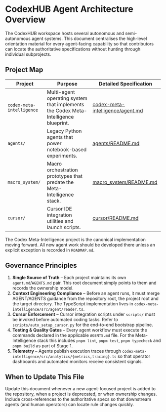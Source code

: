 # CodexHUB Agent Architecture Overview

The CodexHUB workspace hosts several autonomous and semi-autonomous agent systems. This document centralises the high-level
orientation material for every agent-facing capability so that contributors can locate the authoritative specifications without
hunting through individual subprojects.

## Project Map

| Project                   | Purpose                                                                             | Detailed Specification                                               |
| ------------------------- | ----------------------------------------------------------------------------------- | -------------------------------------------------------------------- |
| `codex-meta-intelligence` | Multi-agent operating system that implements the Codex Meta-Intelligence blueprint. | [codex-meta-intelligence/agent.md](codex-meta-intelligence/agent.md) |
| `agents/`                 | Legacy Python agents that power notebook-based experiments.                         | [agents/README.md](agents/README.md)                                 |
| `macro_system/`           | Macro orchestration prototypes that predate the Meta-Intelligence stack.            | [macro_system/README.md](macro_system/README.md)                     |
| `cursor/`                 | Cursor IDE integration utilities and launch scripts.                                | [cursor/README.md](cursor/README.md)                                 |

The Codex Meta-Intelligence project is the canonical implementation moving forward. All new agent work should be developed
there unless an explicit exception is recorded in `ROADMAP.md`.

## Governance Principles

1. **Single Source of Truth** – Each project maintains its own `agent.md`/`AGENTS.md` pair. This root document simply points to
   them and records the ownership model.
2. **Context Engineering Compliance** – Before an agent runs, it must merge AGENT/AGENTS guidance from the repository root, the
   project root and the target directory. The TypeScript implementation lives in `codex-meta-intelligence/src/agent/reader.ts`.
3. **Cursor Enforcement** – Cursor integration scripts under `scripts/` must be invoked before automated coding tasks. Refer to
   `scripts/auto_setup_cursor.py` for the end-to-end bootstrap pipeline.
4. **Testing & Quality Gates** – Every agent workflow must execute the commands declared in the applicable `AGENTS.md` file.
   For the Meta-Intelligence stack this includes `pnpm lint`, `pnpm test`, `pnpm typecheck` and `pnpm build` as part of Stage 1.
5. **Telemetry** – Agents publish execution traces through `codex-meta-intelligence/src/analytics/{metrics,tracing}.ts` so that
   operator dashboards and automated monitors receive consistent signals.

## When to Update This File

Update this document whenever a new agent-focused project is added to the repository, when a project is deprecated, or when
ownership changes. Include cross-references to the authoritative specs so that downstream agents (and human operators) can
locate rule changes quickly.
